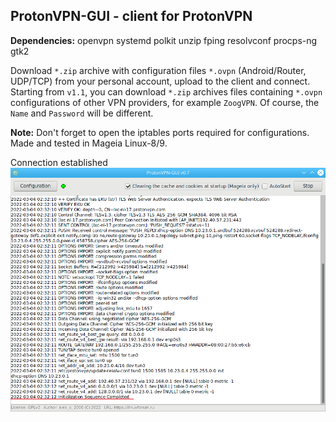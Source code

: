 ProtonVPN-GUI - client for ProtonVPN
--
**Dependencies:** openvpn systemd polkit unzip fping resolvconf procps-ng gtk2

Download `*.zip` archive with configuration files `*.ovpn` (Android/Router, UDP/TCP) from your personal account, upload to the client and connect. Starting from `v1.1`, you can download `*.zip` archives files containing `*.ovpn` configurations of other VPN providers, for example `ZoogVPN`. Of course, the `Name` and `Password` will be different.

**Note:** Don't forget to open the iptables ports required for configurations. Made and tested in Mageia Linux-8/9.

Connection established  
![](https://github.com/AKotov-dev/protonvpn-gui/blob/main/ScreenShots/ScreenShot2.png)
